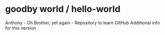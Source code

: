 # goodby world / hello-world
Anthony - Oh Brother, yet again - Repository to learn GitHub
Additional info for this version
